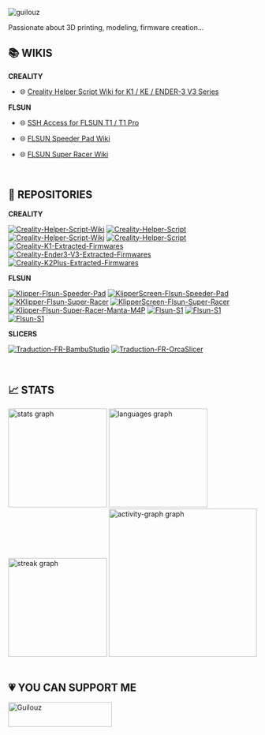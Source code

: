 <p align="left"> <img src="https://komarev.com/ghpvc/?username=guilouz&label=Profile%20views&color=0e75b6&style=flat" alt="guilouz" /> </p>

Passionate about 3D printing, modeling, firmware creation...

## :books: WIKIS

**CREALITY**

- :globe_with_meridians: [Creality Helper Script Wiki for K1 / KE / ENDER-3 V3 Series](https://guilouz.github.io/Creality-Helper-Script-Wiki)

**FLSUN**

- :globe_with_meridians: [SSH Access for FLSUN T1 / T1 Pro](https://github.com/Guilouz/Flsun-S1-T1/tree/main/FLSUN%20T1%20-%20T1%20Pro/Open%20Source/SSH%20Access)

- :globe_with_meridians: [FLSUN Speeder Pad Wiki](https://github.com/Guilouz/Klipper-Flsun-Speeder-Pad/wiki)

- :globe_with_meridians: [FLSUN Super Racer Wiki](https://guilouz.github.io/Klipper-Flsun-Super-Racer/)

<br />

## :bookmark_tabs: REPOSITORIES

**CREALITY**

[![Creality-Helper-Script-Wiki](https://github-readme-stats.vercel.app/api/pin/?username=Guilouz&repo=Creality-Helper-Script-K2-Wiki)](https://github.com/Guilouz/Creality-Helper-Script-K2-Wiki) 
[![Creality-Helper-Script](https://github-readme-stats.vercel.app/api/pin/?username=Guilouz&repo=Creality-Helper-Script-K2)](https://github.com/Guilouz/Creality-Helper-Script-K2)
[![Creality-Helper-Script-Wiki](https://github-readme-stats.vercel.app/api/pin/?username=Guilouz&repo=Creality-Helper-Script-Wiki)](https://github.com/Guilouz/Creality-Helper-Script-Wiki) 
[![Creality-Helper-Script](https://github-readme-stats.vercel.app/api/pin/?username=Guilouz&repo=Creality-Helper-Script)](https://github.com/Guilouz/Creality-Helper-Script)
[![Creality-K1-Extracted-Firmwares](https://github-readme-stats.vercel.app/api/pin/?username=Guilouz&repo=Creality-K1-Extracted-Firmwares)](https://github.com/Guilouz/Creality-K1-Extracted-Firmwares)
[![Creality-Ender3-V3-Extracted-Firmwares](https://github-readme-stats.vercel.app/api/pin/?username=Guilouz&repo=Creality-Ender3-V3-Extracted-Firmwares)](https://github.com/Guilouz/Creality-Ender3-V3-Extracted-Firmwares)
[![Creality-K2Plus-Extracted-Firmwares](https://github-readme-stats.vercel.app/api/pin/?username=Guilouz&repo=Creality-K2Plus-Extracted-Firmwares)](https://github.com/Guilouz/Creality-K2Plus-Extracted-Firmwares)

**FLSUN**

[![Klipper-Flsun-Speeder-Pad](https://github-readme-stats.vercel.app/api/pin/?username=Guilouz&repo=Klipper-Flsun-Speeder-Pad)](https://github.com/Guilouz/Klipper-Flsun-Speeder-Pad)
[![KlipperScreen-Flsun-Speeder-Pad](https://github-readme-stats.vercel.app/api/pin/?username=Guilouz&repo=KlipperScreen-Flsun-Speeder-Pad)](https://github.com/Guilouz/KlipperScreen-Flsun-Speeder-Pad)
[![KKlipper-Flsun-Super-Racer](https://github-readme-stats.vercel.app/api/pin/?username=Guilouz&repo=Klipper-Flsun-Super-Racer)](https://github.com/Guilouz/Klipper-Flsun-Super-Racer)
[![KlipperScreen-Flsun-Super-Racer](https://github-readme-stats.vercel.app/api/pin/?username=Guilouz&repo=KlipperScreen-Flsun-Super-Racer)](https://github.com/Guilouz/KlipperScreen-Flsun-Super-Racer)
[![Klipper-Flsun-Super-Racer-Manta-M4P](https://github-readme-stats.vercel.app/api/pin/?username=Guilouz&repo=Klipper-Flsun-Super-Racer-Manta-M4P)](https://github.com/Guilouz/Klipper-Flsun-Super-Racer-Manta-M4P)
[![Flsun-S1](https://github-readme-stats.vercel.app/api/pin/?username=Guilouz&repo=Flsun-S1-T1)](https://github.com/Guilouz/Flsun-S1-T1)
[![Flsun-S1](https://github-readme-stats.vercel.app/api/pin/?username=Guilouz&repo=Klipper-Flsun-S1)](https://github.com/Guilouz/Klipper-Flsun-S1)
[![Flsun-S1](https://github-readme-stats.vercel.app/api/pin/?username=Guilouz&repo=KlipperScreen-Flsun-S1)](https://github.com/Guilouz/KlipperScreen-Flsun-S1)

**SLICERS**

[![Traduction-FR-BambuStudio](https://github-readme-stats.vercel.app/api/pin/?username=Guilouz&repo=Traduction-FR-BambuStudio)](https://github.com/Guilouz/Traduction-FR-BambuStudio)
[![Traduction-FR-OrcaSlicer](https://github-readme-stats.vercel.app/api/pin/?username=Guilouz&repo=Traduction-FR-OrcaSlicer)](https://github.com/Guilouz/Traduction-FR-OrcaSlicer)

<br />

## :chart_with_upwards_trend: STATS

<div align="left">
  <img src="https://github-readme-stats.vercel.app/api?username=Guilouz&hide_title=false&hide_rank=true&show_icons=true&include_all_commits=true&count_private=true&disable_animations=false&theme=default&locale=en&hide_border=true&order=1&custom_title=GitHub%20Stats" height="200" alt="stats graph"  />
  <img src="https://github-readme-stats.vercel.app/api/top-langs?username=Guilouz&locale=en&hide_title=false&layout=compact&card_width=320&langs_count=5&theme=default&hide_border=true&order=2" height="200" alt="languages graph"  />
  <img src="https://streak-stats.demolab.com?user=Guilouz&locale=en&mode=weekly&theme=default&hide_border=true&border_radius=5&order=3" height="200" alt="streak graph"  />
  <img src="https://github-readme-activity-graph.vercel.app/graph?username=Guilouz&radius=16&theme=github-light&area=true&order=5&custom_title=Contribution%20Graph&hide_border=true" height="300" alt="activity-graph graph"  />
</div>

<br />

## :heartpulse: YOU CAN SUPPORT ME
<p><a href="https://ko-fi.com/Guilouz"> <img align="left" src="https://cdn.ko-fi.com/cdn/kofi5.png?v=3" height="50" width="210" alt="Guilouz" /></a></p>
